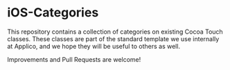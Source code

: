 iOS-Categories
==============

This repository contains a collection of categories on existing Cocoa Touch classes.  These classes are part of the standard template we use internally at Applico, and we hope they will be useful to others as well.

Improvements and Pull Requests are welcome!
